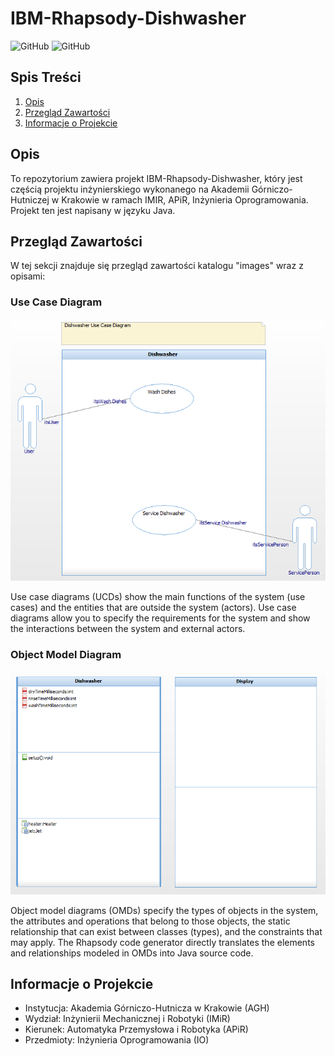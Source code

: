 # IBM-Rhapsody-Dishwasher

![GitHub](https://img.shields.io/github/license/Niewiaro/IBM-Rhapsody-Dishwasher) ![GitHub](https://img.shields.io/badge/Java-14-red)

## Spis Treści
1. [Opis](#opis)
2. [Przegląd Zawartości](#przegląd-zawartości)
3. [Informacje o Projekcie](#informacje-o-projekcie)

## Opis
To repozytorium zawiera projekt IBM-Rhapsody-Dishwasher, który jest częścią projektu inżynierskiego wykonanego na Akademii Górniczo-Hutniczej w Krakowie w ramach IMIR, APiR, Inżynieria Oprogramowania. Projekt ten jest napisany w języku Java.

## Przegląd Zawartości
W tej sekcji znajduje się przegląd zawartości katalogu "images" wraz z opisami:

### Use Case Diagram
![Use Case Diagram](images/Use_Case_Diagram.PNG)

Use case diagrams (UCDs) show the main functions of the system (use cases) and the entities that
are outside the system (actors). Use case diagrams allow you to specify the requirements for the
system and show the interactions between the system and external actors.

### Object Model Diagram
![Object Model Diagram](images/Object_Model_Diagram.PNG)

Object model diagrams (OMDs) specify the types of objects in the system, the attributes and
operations that belong to those objects, the static relationship that can exist between classes
(types), and the constraints that may apply. The Rhapsody code generator directly translates the
elements and relationships modeled in OMDs into Java source code.

## Informacje o Projekcie
- Instytucja: Akademia Górniczo-Hutnicza w Krakowie (AGH)
- Wydział: Inżynierii Mechanicznej i Robotyki (IMiR)
- Kierunek: Automatyka Przemysłowa i Robotyka (APiR)
- Przedmioty: Inżynieria Oprogramowania (IO)
